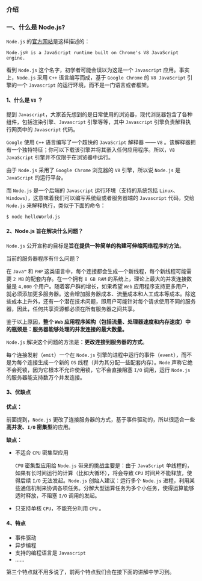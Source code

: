 ### 介绍

### 一、什么是 Node.js?

`Node.js` 的[官方网站](https://nodejs.org/en/)是这样描述的：

```
Node.js® is a JavaScript runtime built on Chrome's V8 JavaScript engine.
```

看到 `Node.js` 这个名字，初学者可能会误以为这是一个 `Javascript` 应用。事实上，`Node.js` 采用 `C++` 语言编写而成，基于 `Google Chrome` 的 `V8 JavaScript` 引擎的一个 `Javascript` 的运行环境，而不是一门语言或者框架。

#### 1、什么是 `V8` ？

提到 `Javascript`，大家首先想到的是日常使用的浏览器，现代浏览器包含了各种组件，包括渲染引擎、`Javascript` 引擎等等，其中 `Javascript` 引擎负责解释执行网页中的 `Javascript` 代码。

`Google` 使用 `C++` 语言编写了一个超快的 `JavaScript` 解释器 ——  `V8` 。该解释器拥有一个独特特征；你可以下载该引擎并将其嵌入任何应用程序。所以，`V8 JavaScript` 引擎并不仅限于在浏览器中运行。

由于 `Node.js` 采用了 `Google Chrome` 浏览器的 `V8` 引擎，所以说 `Node.js` 是 `JavaScript` 的运行平台。

而 `Node.js` 是一个后端的 `Javascript` 运行环境（支持的系统包括 `Linux`、`Windows`），这意味着我们可以编写系统级或者服务器端的 `Javascript` 代码，交给 `Node.js` 来解释执行，类似于下面的命令：

```shell
$ node helloWorld.js
```



#### 2、Node.js 旨在解决什么问题？

`Node.js` 公开宣称的目标是**旨在提供一种简单的构建可伸缩网络程序的方法**。

当前的服务器程序有什么问题？

在 `Java™` 和 `PHP` 这类语言中，每个连接都会生成一个新线程，每个新线程可能需要 `2 MB` 的配套内存。在一个拥有 `8 GB RAM` 的系统上，理论上最大的并发连接数量是 `4,000` 个用户。随着客户群的增长，如果希望 `Web` 应用程序支持更多用户，就必须添加更多服务器。这会增加服务器成本、流量成本和人工成本等成本。除这些成本上升外，还有一个潜在技术问题，即用户可能针对每个请求使用不同的服务器，因此，任何共享资源都必须在所有服务器之间共享。

鉴于以上原因，**整个 `Web` 应用程序架构（包括流量、处理器速度和内存速度）中的瓶颈是：服务器能够处理的并发连接的最大数量。**

`Node.js` 解决这个问题的方法是：**更改连接到服务器的方式**。

每个连接发射（`emit`）一个在 `Node.js` 引擎的进程中运行的事件（`event`），而不是为每个连接生成一个新的 `OS` 线程（并为其分配一些配套内存）。`Node` 声称它绝不会死锁，因为它根本不允许使用锁，它不会直接阻塞 `I/O` 调用，运行 `Node.js` 的服务器能支持数万个并发连接。



#### 3、优缺点

**优点：**

前面提到，`Node.js` 更改了连接服务器的方式，基于事件驱动的，所以很适合一些**高并发、`I/O` 密集型**的应用。

**缺点：**

- 不适合 `CPU` 密集型应用

  `CPU` 密集型应用给 `Node.js` 带来的挑战主要是：由于 `JavaScript` 单线程的，如果有长时间运行的计算（比如大循环），将会导致 `CPU` 时间片不能释放，使得后续 `I/O` 无法发起。`Node.js` 创始人建议：运行多个 `Node.js` 进程，利用某些通信机制来协调各项任务。分解大型运算任务为多个小任务，使得运算能够适时释放，不阻塞 `I/O` 调用的发起。

- 只支持单核 `CPU`，不能充分利用 `CPU` 。



#### 4、特点

- 事件驱动
- 异步编程
- 支持的编程语言是 `Javascript` 
- ......

第三个特点就不用多说了，前两个特点我们会在接下面的讲解中学习到。